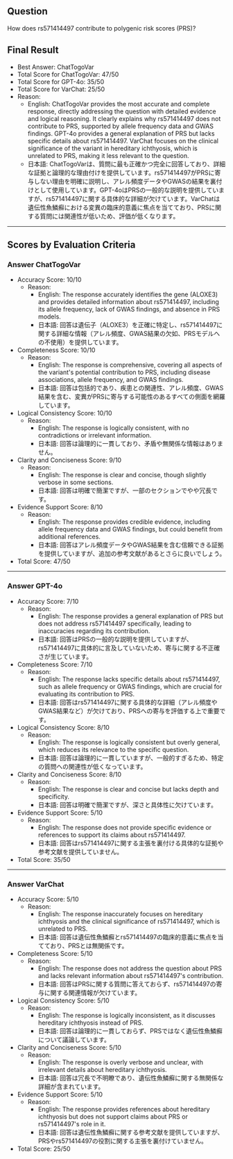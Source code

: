 ## Question

How does rs571414497 contribute to polygenic risk scores (PRS)?

## Final Result

- Best Answer: ChatTogoVar
- Total Score for ChatTogoVar: 47/50
- Total Score for GPT-4o: 35/50
- Total Score for VarChat: 25/50
- Reason:
  - English: ChatTogoVar provides the most accurate and complete response, directly addressing the question with detailed evidence and logical reasoning. It clearly explains why rs571414497 does not contribute to PRS, supported by allele frequency data and GWAS findings. GPT-4o provides a general explanation of PRS but lacks specific details about rs571414497. VarChat focuses on the clinical significance of the variant in hereditary ichthyosis, which is unrelated to PRS, making it less relevant to the question.
  - 日本語: ChatTogoVarは、質問に最も正確かつ完全に回答しており、詳細な証拠と論理的な理由付けを提供しています。rs571414497がPRSに寄与しない理由を明確に説明し、アレル頻度データやGWASの結果を裏付けとして使用しています。GPT-4oはPRSの一般的な説明を提供していますが、rs571414497に関する具体的な詳細が欠けています。VarChatは遺伝性魚鱗癬における変異の臨床的意義に焦点を当てており、PRSに関する質問には関連性が低いため、評価が低くなります。

---

## Scores by Evaluation Criteria

### Answer ChatTogoVar
- Accuracy Score: 10/10
  - Reason: 
    - English: The response accurately identifies the gene (ALOXE3) and provides detailed information about rs571414497, including its allele frequency, lack of GWAS findings, and absence in PRS models.
    - 日本語: 回答は遺伝子（ALOXE3）を正確に特定し、rs571414497に関する詳細な情報（アレル頻度、GWAS結果の欠如、PRSモデルへの不使用）を提供しています。
- Completeness Score: 10/10
  - Reason: 
    - English: The response is comprehensive, covering all aspects of the variant's potential contribution to PRS, including disease associations, allele frequency, and GWAS findings.
    - 日本語: 回答は包括的であり、疾患との関連性、アレル頻度、GWAS結果を含む、変異がPRSに寄与する可能性のあるすべての側面を網羅しています。
- Logical Consistency Score: 10/10
  - Reason: 
    - English: The response is logically consistent, with no contradictions or irrelevant information.
    - 日本語: 回答は論理的に一貫しており、矛盾や無関係な情報はありません。
- Clarity and Conciseness Score: 9/10
  - Reason: 
    - English: The response is clear and concise, though slightly verbose in some sections.
    - 日本語: 回答は明確で簡潔ですが、一部のセクションでやや冗長です。
- Evidence Support Score: 8/10
  - Reason: 
    - English: The response provides credible evidence, including allele frequency data and GWAS findings, but could benefit from additional references.
    - 日本語: 回答はアレル頻度データやGWAS結果を含む信頼できる証拠を提供していますが、追加の参考文献があるとさらに良いでしょう。
- Total Score: 47/50

---

### Answer GPT-4o
- Accuracy Score: 7/10
  - Reason: 
    - English: The response provides a general explanation of PRS but does not address rs571414497 specifically, leading to inaccuracies regarding its contribution.
    - 日本語: 回答はPRSの一般的な説明を提供していますが、rs571414497に具体的に言及していないため、寄与に関する不正確さが生じています。
- Completeness Score: 7/10
  - Reason: 
    - English: The response lacks specific details about rs571414497, such as allele frequency or GWAS findings, which are crucial for evaluating its contribution to PRS.
    - 日本語: 回答はrs571414497に関する具体的な詳細（アレル頻度やGWAS結果など）が欠けており、PRSへの寄与を評価する上で重要です。
- Logical Consistency Score: 8/10
  - Reason: 
    - English: The response is logically consistent but overly general, which reduces its relevance to the specific question.
    - 日本語: 回答は論理的に一貫していますが、一般的すぎるため、特定の質問への関連性が低くなっています。
- Clarity and Conciseness Score: 8/10
  - Reason: 
    - English: The response is clear and concise but lacks depth and specificity.
    - 日本語: 回答は明確で簡潔ですが、深さと具体性に欠けています。
- Evidence Support Score: 5/10
  - Reason: 
    - English: The response does not provide specific evidence or references to support its claims about rs571414497.
    - 日本語: 回答はrs571414497に関する主張を裏付ける具体的な証拠や参考文献を提供していません。
- Total Score: 35/50

---

### Answer VarChat
- Accuracy Score: 5/10
  - Reason: 
    - English: The response inaccurately focuses on hereditary ichthyosis and the clinical significance of rs571414497, which is unrelated to PRS.
    - 日本語: 回答は遺伝性魚鱗癬とrs571414497の臨床的意義に焦点を当てており、PRSとは無関係です。
- Completeness Score: 5/10
  - Reason: 
    - English: The response does not address the question about PRS and lacks relevant information about rs571414497's contribution.
    - 日本語: 回答はPRSに関する質問に答えておらず、rs571414497の寄与に関する関連情報が欠けています。
- Logical Consistency Score: 5/10
  - Reason: 
    - English: The response is logically inconsistent, as it discusses hereditary ichthyosis instead of PRS.
    - 日本語: 回答は論理的に一貫しておらず、PRSではなく遺伝性魚鱗癬について議論しています。
- Clarity and Conciseness Score: 5/10
  - Reason: 
    - English: The response is overly verbose and unclear, with irrelevant details about hereditary ichthyosis.
    - 日本語: 回答は冗長で不明瞭であり、遺伝性魚鱗癬に関する無関係な詳細が含まれています。
- Evidence Support Score: 5/10
  - Reason: 
    - English: The response provides references about hereditary ichthyosis but does not support claims about PRS or rs571414497's role in it.
    - 日本語: 回答は遺伝性魚鱗癬に関する参考文献を提供していますが、PRSやrs571414497の役割に関する主張を裏付けていません。
- Total Score: 25/50